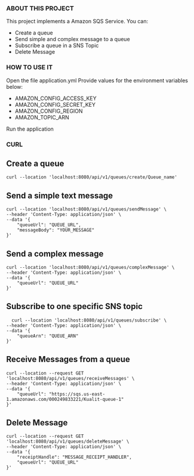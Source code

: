 ### ABOUT THIS PROJECT
This project implements a Amazon SQS Service. 
You can:

- Create a queue
- Send simple and complex message to a queue
- Subscribe a queue in a SNS Topic
- Delete Message
  

### HOW TO USE IT
Open the file application.yml
Provide values for the environment variables below:

- AMAZON_CONFIG_ACCESS_KEY
- AMAZON_CONFIG_SECRET_KEY
- AMAZON_CONFIG_REGION
- AMAZON_TOPIC_ARN

Run the application

### CURL

## Create a queue

```curl
curl --location 'localhost:8080/api/v1/queues/create/Queue_name'
```

## Send a simple text message
```curl
curl --location 'localhost:8080/api/v1/queues/sendMessage' \
--header 'Content-Type: application/json' \
--data '{
    "queueUrl": "QUEUE_URL",
    "messageBody": "YOUR_MESSAGE"
}'
```

## Send a complex message
```curl
curl --location 'localhost:8080/api/v1/queues/complexMessage' \
--header 'Content-Type: application/json' \
--data '{
    "queueUrl": "QUEUE_URL"
}'
```

## Subscribe to one specific SNS topic
```curl
  curl --location 'localhost:8080/api/v1/queues/subscribe' \
--header 'Content-Type: application/json' \
--data '{
    "queueArn": "QUEUE_ARN"
}'
```

## Receive Messages from a queue
```curl
curl --location --request GET 'localhost:8080/api/v1/queues/receiveMessages' \
--header 'Content-Type: application/json' \
--data '{
    "queueUrl": "https://sqs.us-east-1.amazonaws.com/000249833221/Kualit-queue-1"
}'
```

## Delete Message
```curl
curl --location --request GET 'localhost:8080/api/v1/queues/deleteMessage' \
--header 'Content-Type: application/json' \
--data '{
    "receiptHandle": "MESSAGE_RECEIPT_HANDLER",
    "queueUrl": "QUEUE_URL"
}'
```


